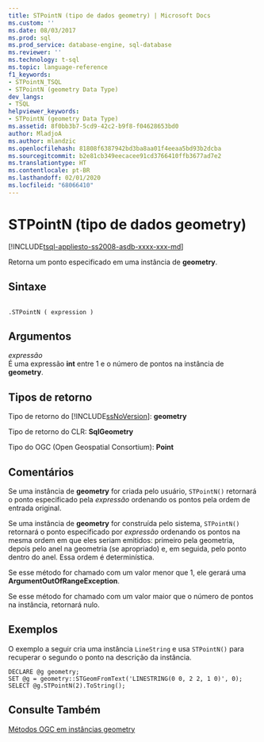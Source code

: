 ```yaml
---
title: STPointN (tipo de dados geometry) | Microsoft Docs
ms.custom: ''
ms.date: 08/03/2017
ms.prod: sql
ms.prod_service: database-engine, sql-database
ms.reviewer: ''
ms.technology: t-sql
ms.topic: language-reference
f1_keywords:
- STPointN_TSQL
- STPointN (geometry Data Type)
dev_langs:
- TSQL
helpviewer_keywords:
- STPointN (geometry Data Type)
ms.assetid: 8f0bb3b7-5cd9-42c2-b9f8-f04628653bd0
author: MladjoA
ms.author: mlandzic
ms.openlocfilehash: 81808f6387942bd3ba8aa01f4eeaa5bd93b2dcba
ms.sourcegitcommit: b2e81cb349eecacee91cd3766410ffb3677ad7e2
ms.translationtype: HT
ms.contentlocale: pt-BR
ms.lasthandoff: 02/01/2020
ms.locfileid: "68066410"
---
```

# <a name="stpointn-geometry-data-type"></a>STPointN (tipo de dados geometry)
[!INCLUDE[tsql-appliesto-ss2008-asdb-xxxx-xxx-md](../../includes/tsql-appliesto-ss2008-asdb-xxxx-xxx-md.md)]

Retorna um ponto especificado em uma instância de **geometry**.
  
## <a name="syntax"></a>Sintaxe  
  
```  
  
.STPointN ( expression )  
```  
  
## <a name="arguments"></a>Argumentos  
 *expressão*  
 É uma expressão **int** entre 1 e o número de pontos na instância de **geometry**.  
  
## <a name="return-types"></a>Tipos de retorno  
 Tipo de retorno do [!INCLUDE[ssNoVersion](../../includes/ssnoversion-md.md)]: **geometry**  
  
 Tipo de retorno do CLR: **SqlGeometry**  
  
 Tipo do OGC (Open Geospatial Consortium): **Point**  
  
## <a name="remarks"></a>Comentários  
 Se uma instância de **geometry** for criada pelo usuário, `STPointN()` retornará o ponto especificado pela *expressão* ordenando os pontos pela ordem de entrada original.  
  
 Se uma instância de **geometry** for construída pelo sistema, `STPointN()` retornará o ponto especificado por *expressão* ordenando os pontos na mesma ordem em que eles seriam emitidos: primeiro pela geometria, depois pelo anel na geometria (se apropriado) e, em seguida, pelo ponto dentro do anel. Essa ordem é determinística.  
  
 Se esse método for chamado com um valor menor que 1, ele gerará uma **ArgumentOutOfRangeException**.  
  
 Se esse método for chamado com um valor maior que o número de pontos na instância, retornará nulo.  
  
## <a name="examples"></a>Exemplos  
 O exemplo a seguir cria uma instância `LineString` e usa `STPointN()` para recuperar o segundo o ponto na descrição da instância.  
  
```  
DECLARE @g geometry;  
SET @g = geometry::STGeomFromText('LINESTRING(0 0, 2 2, 1 0)', 0);  
SELECT @g.STPointN(2).ToString();  
```  
  
## <a name="see-also"></a>Consulte Também  
 [Métodos OGC em instâncias geometry](../../t-sql/spatial-geometry/ogc-methods-on-geometry-instances.md)  
  
  

